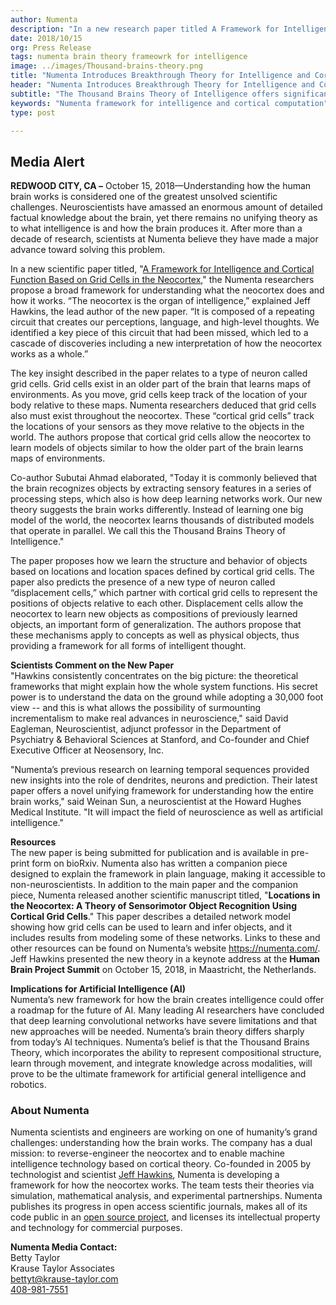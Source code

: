 ```yaml
---
author: Numenta
description: "In a new research paper titled A Framework for Intelligence and Cortical Function Based on Grid Cells in the Neocortex, Numenta researchers propose a broad framework for understanding what the neocortex does and how it works. Numenta's Thousand Brains Theory of Intelligence offers significant implications for the fields of neuroscience and artificial intelligence."
date: 2018/10/15
org: Press Release
tags: numenta brain theory frameowrk for intelligence
image: ../images/Thousand-brains-theory.png
title: "Numenta Introduces Breakthrough Theory for Intelligence and Cortical Computation"
header: "Numenta Introduces Breakthrough Theory for Intelligence and Cortical Computation"
subtitle: "The Thousand Brains Theory of Intelligence offers significant implications for the fields of neuroscience and artificial intelligence"
keywords: "Numenta framework for intelligence and cortical computation"
type: post

---
```


## Media Alert

**REDWOOD CITY, CA –** October 15, 2018—Understanding how the human brain works is considered one of the greatest unsolved scientific challenges. Neuroscientists have amassed an enormous amount of detailed factual knowledge about the brain, yet there remains no unifying theory as to what intelligence is and how the brain produces it.  After more than a decade of research, scientists at Numenta believe they have made a major advance toward solving this problem.

In a new scientific paper titled, "[A Framework for Intelligence and Cortical Function Based on Grid Cells in the Neocortex](/neuroscience-research/research-publications/papers/a-framework-for-intelligence-and-cortical-function-based-on-grid-cells-in-the-neocortex/)," the Numenta researchers propose a broad framework for understanding what the neocortex does and how it works. “The neocortex is the organ of intelligence,” explained Jeff Hawkins, the lead author of the new paper. “It is composed of a repeating circuit that creates our perceptions, language, and high-level thoughts. We identified a key piece of this circuit that had been missed, which led to a cascade of discoveries including a new interpretation of how the neocortex works as a whole.”

The key insight described in the paper relates to a type of neuron called grid cells. Grid cells exist in an older part of the brain that learns maps of environments. As you move, grid cells keep track of the location of your body relative to these maps. Numenta researchers deduced that grid cells also must exist throughout the neocortex. These “cortical grid cells” track the locations of your sensors as they move relative to the objects in the world. The authors propose that cortical grid cells allow the neocortex to learn models of objects similar to how the older part of the brain learns maps of environments.

Co-author Subutai Ahmad elaborated, "Today it is commonly believed that the brain recognizes objects by extracting sensory features in a series of processing steps, which also is how deep learning networks work. Our new theory suggests the brain works differently. Instead of learning one big model of the world, the neocortex learns thousands of distributed models that operate in parallel. We call this the Thousand Brains Theory of Intelligence."

The paper proposes how we learn the structure and behavior of objects based on locations and location spaces defined by cortical grid cells. The paper also predicts the presence of a new type of neuron called “displacement cells,” which partner with cortical grid cells to represent the positions of objects relative to each other. Displacement cells allow the neocortex to learn new objects as compositions of previously learned objects, an important form of generalization. The authors propose that these mechanisms apply to concepts as well as physical objects, thus providing a framework for all forms of intelligent thought.

**Scientists Comment on the New Paper** </br>
"Hawkins consistently concentrates on the big picture: the theoretical frameworks that might explain how the whole system functions.  His secret power is to understand the data on the ground while adopting a 30,000 foot view -- and this is what allows the possibility of surmounting incrementalism to make real advances in neuroscience," said David Eagleman, Neuroscientist, adjunct professor in the Department of Psychiatry & Behavioral Sciences at Stanford, and Co-founder and Chief Executive Officer at Neosensory, Inc.

"Numenta’s previous research on learning temporal sequences provided new insights into the role of dendrites, neurons and prediction. Their latest paper offers a novel unifying framework for understanding how the entire brain works," said Weinan Sun, a neuroscientist at the Howard Hughes Medical Institute. "It will impact the field of neuroscience as well as artificial intelligence."

**Resources**</br>
The new paper is being submitted for publication and is available in pre-print form on bioRxiv. Numenta also has written a companion piece designed to explain the framework in plain language, making it accessible to non-neuroscientists. In addition to the main paper and the companion piece, Numenta released another scientific manuscript titled, "**Locations in the Neocortex: A Theory of Sensorimotor Object Recognition Using Cortical Grid Cells**." This paper describes a detailed network model showing how grid cells can be used to learn and infer objects, and it includes results from modeling some of these networks. Links to these and other resources can be found on Numenta’s website https://numenta.com/.  Jeff Hawkins presented the new theory in a keynote address at the **Human Brain Project Summit** on October 15, 2018, in Maastricht, the Netherlands.

**Implications for Artificial Intelligence (AI)**</br>
Numenta’s new framework for how the brain creates intelligence could offer a roadmap for the future of AI.  Many leading AI researchers have concluded that deep learning convolutional networks have severe limitations and that new approaches will be needed. Numenta’s brain theory differs sharply from today’s AI techniques.  Numenta’s belief is that the Thousand Brains Theory, which incorporates the ability to represent compositional structure, learn through movement, and integrate knowledge across modalities, will prove to be the ultimate framework for artificial general intelligence and robotics.

### About Numenta

Numenta scientists and engineers are working on one of humanity’s grand challenges: understanding how the brain works. The company has a dual mission: to reverse-engineer the neocortex and to enable machine intelligence technology based on cortical theory. Co-founded in 2005 by technologist and scientist [Jeff Hawkins](https://en.wikipedia.org/wiki/Jeff_Hawkins), Numenta is developing a framework for how the neocortex works. The team tests their theories via simulation, mathematical analysis, and experimental partnerships. Numenta publishes its progress in open access scientific journals, makes all of its code public in an [open source project](http://www.numenta.org), and licenses its intellectual property and technology for commercial purposes.

**Numenta Media Contact:**<br/>
Betty Taylor <br/>
Krause Taylor Associates <br/>
[bettyt@krause-taylor.com](mailto:bettyt@krause-taylor.com) <br/>
[408-981-7551](tel:+1-408-981-7551) <br/>
